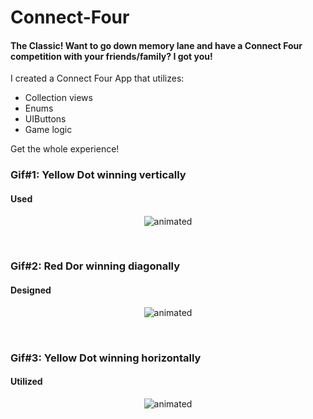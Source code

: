 # Connect-Four

#### The Classic! Want to go down memory lane and have a Connect Four competition with your friends/family? I got you! <br>
I created a Connect Four App that utilizes:
- Collection views
- Enums
- UIButtons
- Game logic

Get the whole experience!

### Gif#1: Yellow Dot winning vertically
#### Used 
<p align="center">
  <img src="http://g.recordit.co/TkH7KPT05m.gif" alt="animated" />
</p>

<br>

### Gif#2: Red Dor winning diagonally
#### Designed
<p align="center">
  <img src="http://g.recordit.co/S9RHuqNIpw.gif" alt="animated" />
</p>

<br>

### Gif#3: Yellow Dot winning horizontally
#### Utilized
<p align="center">
  <img src="http://g.recordit.co/QvXyCWaZE9.gif" alt="animated" />
</p>

<br>
